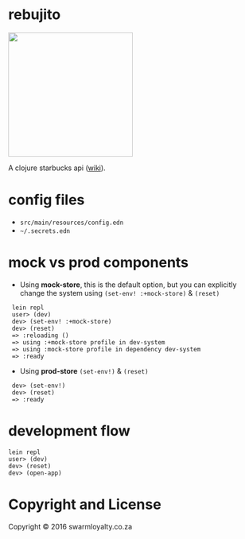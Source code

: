 # rebujito
<img src="https://raw.githubusercontent.com/naartjie/rebujito/master/src/main/resources/rebujito.jpg?token=AAsqtc4zNpTssdFZabxNOVPc9i2JEFuiks5XWnqzwA%3D%3D" width="250">

A clojure starbucks api ([wiki](https://github.com/naartjie/rebujito/wiki)).

# config files
+ `src/main/resources/config.edn`
+ `~/.secrets.edn`

# mock vs prod components

+ Using **mock-store**, this is the default option, but you can explicitly change the system using `(set-env! :+mock-store)`  & `(reset)`

```
 lein repl
 user> (dev)
 dev> (set-env! :+mock-store)
 dev> (reset)
 => :reloading ()
 => using :+mock-store profile in dev-system
 => using :mock-store profile in dependency dev-system
 => :ready

```

+ Using **prod-store** `(set-env!)`  & `(reset)`


```
 dev> (set-env!)
 dev> (reset)
 => :ready 
``` 



# development flow


```
lein repl
user> (dev)
dev> (reset)
dev> (open-app)
```


# Copyright and License

Copyright © 2016 swarmloyalty.co.za
